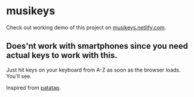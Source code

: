 # musikeys

Check out working demo of this project on [musikeys.netlify.com](https://musikeys.netlify.com/). 

## Does'nt work with smartphones since you need actual keys to work with this.

Just hit keys on your keyboard from A-Z as soon as the browser loads. You'll see.

Inspired from [patatap](https://patatap.com/).
